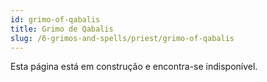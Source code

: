 ```yaml
---
id: grimo-of-qabalis
title: Grimo de Qabalis
slug: /6-grimos-and-spells/priest/grimo-of-qabalis
---
```


Esta página está em construção e encontra-se indisponível.
